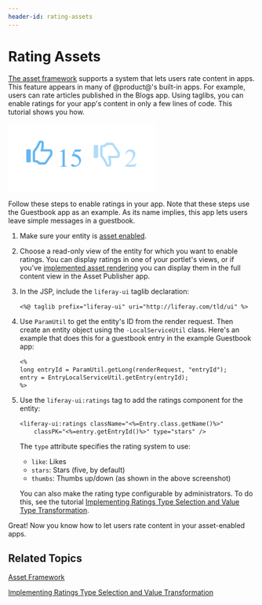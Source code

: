 ```yaml
---
header-id: rating-assets
---
```


# Rating Assets

[The asset framework](/docs/7-1/tutorials/-/knowledge_base/t/asset-framework) 
supports a system that lets users rate content in apps. This feature appears in 
many of @product@'s built-in apps. For example, users can rate articles 
published in the Blogs app. Using taglibs, you can enable ratings for your app's 
content in only a few lines of code. This tutorial shows you how. 

![Figure 1: Ratings let users quickly provide feedback on content.](../../../images/social-ratings-thumbs.png)

Follow these steps to enable ratings in your app. Note that these steps use the 
Guestbook app as an example. As its name implies, this app lets users leave 
simple messages in a guestbook. 

1.  Make sure your entity is 
    [asset enabled](/docs/7-1/tutorials/-/knowledge_base/t/asset-framework). 

2.  Choose a read-only view of the entity for which you want to enable ratings. 
    You can display ratings in one of your portlet's views, or if you've 
    [implemented asset rendering](/docs/7-1/tutorials/-/knowledge_base/t/rendering-an-asset) 
    you can display them in the full content view in the Asset Publisher app. 

3.  In the JSP, include the `liferay-ui` taglib declaration:

        <%@ taglib prefix="liferay-ui" uri="http://liferay.com/tld/ui" %>

4.  Use `ParamUtil` to get the entity's ID from the render request. Then create
    an entity object using the `-LocalServiceUtil` class. Here's an example that 
    does this for a guestbook entry in the example Guestbook app:

        <%
        long entryId = ParamUtil.getLong(renderRequest, "entryId");
        entry = EntryLocalServiceUtil.getEntry(entryId);
        %>

5.  Use the `liferay-ui:ratings` tag to add the ratings component for the 
    entity: 

        <liferay-ui:ratings className="<%=Entry.class.getName()%>"
            classPK="<%=entry.getEntryId()%>" type="stars" />

    The `type` attribute specifies the rating system to use: 

    - `like`: Likes
    - `stars`: Stars (five, by default)
    - `thumbs`: Thumbs up/down (as shown in the above screenshot)

    You can also make the rating type configurable by administrators. To do 
    this, see the tutorial 
    [Implementing Ratings Type Selection and Value Type Transformation](/docs/7-1/tutorials/-/knowledge_base/t/implementing-ratings-type-selection-and-value-transformation). 

Great! Now you know how to let users rate content in your asset-enabled apps. 

## Related Topics

[Asset Framework](/docs/7-1/tutorials/-/knowledge_base/t/asset-framework)

[Implementing Ratings Type Selection and Value Transformation](/docs/7-1/tutorials/-/knowledge_base/t/implementing-ratings-type-selection-and-value-transformation)
